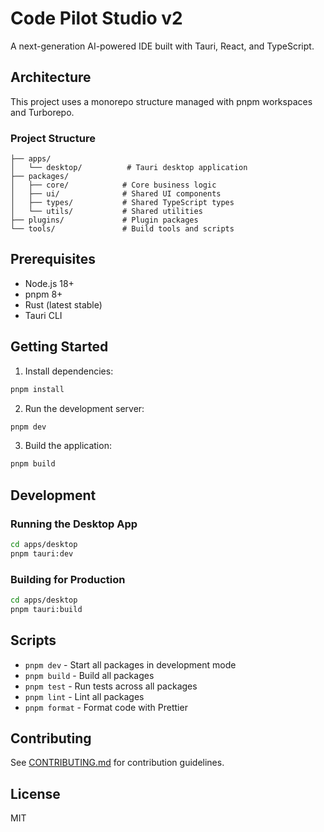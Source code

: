 # Code Pilot Studio v2

A next-generation AI-powered IDE built with Tauri, React, and TypeScript.

## Architecture

This project uses a monorepo structure managed with pnpm workspaces and Turborepo.

### Project Structure

```
├── apps/
│   └── desktop/          # Tauri desktop application
├── packages/
│   ├── core/            # Core business logic
│   ├── ui/              # Shared UI components
│   ├── types/           # Shared TypeScript types
│   └── utils/           # Shared utilities
├── plugins/             # Plugin packages
└── tools/               # Build tools and scripts
```

## Prerequisites

- Node.js 18+
- pnpm 8+
- Rust (latest stable)
- Tauri CLI

## Getting Started

1. Install dependencies:
```bash
pnpm install
```

2. Run the development server:
```bash
pnpm dev
```

3. Build the application:
```bash
pnpm build
```

## Development

### Running the Desktop App

```bash
cd apps/desktop
pnpm tauri:dev
```

### Building for Production

```bash
cd apps/desktop
pnpm tauri:build
```

## Scripts

- `pnpm dev` - Start all packages in development mode
- `pnpm build` - Build all packages
- `pnpm test` - Run tests across all packages
- `pnpm lint` - Lint all packages
- `pnpm format` - Format code with Prettier

## Contributing

See [CONTRIBUTING.md](./CONTRIBUTING.md) for contribution guidelines.

## License

MIT